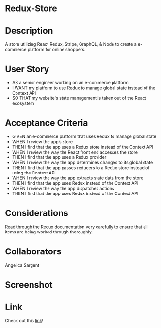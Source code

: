 # Redux-Store

# Description

A store utilizing React Redux, Stripe, GraphQL, & Node to create a e-commerce platform for online shoppers.

# User Story

- AS a senior engineer working on an e-commerce platform
- I WANT my platform to use Redux to manage global state instead of the Context API
- SO THAT my website's state management is taken out of the React ecosystem

# Acceptance Criteria

- GIVEN an e-commerce platform that uses Redux to manage global state
- WHEN I review the app’s store
- THEN I find that the app uses a Redux store instead of the Context API
- WHEN I review the way the React front end accesses the store
- THEN I find that the app uses a Redux provider
- WHEN I review the way the app determines changes to its global state
- THEN I find that the app passes reducers to a Redux store instead of using the Context API
- WHEN I review the way the app extracts state data from the store
- THEN I find that the app uses Redux instead of the Context API
- WHEN I review the way the app dispatches actions
- THEN I find that the app uses Redux instead of the Context API

# Considerations

Read through the Redux documentation very carefully to ensure that all items are being worked through thoroughly.

# Collaborators

Angelica Sargent

# Screenshot

# Link

Check out this [link](https://obscure-river-38331.herokuapp.com/)!